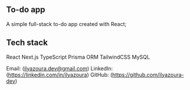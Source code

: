 ## To-do app

A simple full-stack to-do app created with React;

## Tech stack

React
Next.js
TypeScript
Prisma ORM
TailwindCSS
MySQL

Email: (ilyazoura.dev@gmail.com)
LinkedIn: (https://linkedin.com/in/ilyazoura)
GitHub: (https://github.com/ilyazoura-dev)
